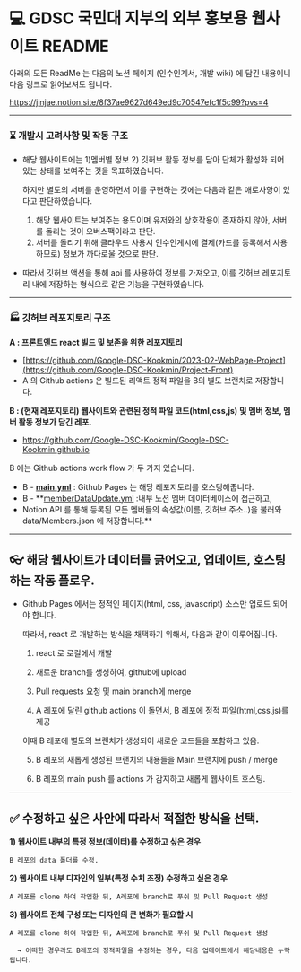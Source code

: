 # 💻 GDSC 국민대 지부의 외부 홍보용 웹사이트 README

아래의 모든 ReadMe 는 다음의 노션 페이지 (인수인계서, 개발 wiki) 에 담긴 내용이니 다음 링크로 읽어보셔도 됩니다.

https://jinjae.notion.site/8f37ae9627d649ed9c70547efc1f5c99?pvs=4

-----

### ⌛️ 개발시 고려사항 및 작동 구조

* 해당 웹사이트에는 1)멤버별 정보 2) 깃허브 활동 정보를 담아 단체가 활성화 되어 있는 상태를 보여주는 것을 목표하였습니다.

  하지만 별도의 서버를 운영하면서 이를 구현하는 것에는 다음과 같은 애로사항이 있다고 판단하였습니다.

  1) 해당 웹사이트는 보여주는 용도이며 유저와의 상호작용이 존재하지 않아, 서버를 돌리는 것이 오버스팩이라고 판단.
  2) 서버를 돌리기 위해 클라우드 사용시 인수인계시에 결제(카드를 등록해서 사용하므로) 정보가 까다로울 것으로 판단.
   
* 따라서 깃허브 액션을 통해 api 를 사용하여 정보를 가져오고, 이를 깃허브 레포지토리 내에 저장하는 형식으로 같은 기능을 구현하였습니다.

-----

### 🏭 깃허브 레포지토리 구조

**A : 프론트엔드 react 빌드 및 보존을 위한 레포지토리**

- [https://github.com/Google-DSC-Kookmin/2023-02-WebPage-Project](https://github.com/Google-DSC-Kookmin/Project-Front)
- A 의 Github actions 은 빌드된 리액트 정적 파일을 B의 별도 브랜치로 저장합니다.

**B : (현재 레포지토리) 웹사이트와 관련된 정적 파일 코드(html,css,js) 및 멤버 정보, 멤버 활동 정보가 담긴 레포.**

- https://github.com/Google-DSC-Kookmin/Google-DSC-Kookmin.github.io

B 에는 Github actions work flow 가 두 가지 있습니다.

- B - **[main.yml](https://github.com/Google-DSC-Kookmin/Google-DSC-Kookmin.github.io/blob/master/.github/workflows/main.yml)** :  Github Pages 는 해당 레포지토리를 호스팅해줍니다.
- B - **[memberDataUpdate.yml](https://github.com/Google-DSC-Kookmin/Google-DSC-Kookmin.github.io/blob/master/.github/workflows/memberDataUpdate.yml) :내부 노션 멤버 데이터베이스에 접근하고,
- Notion API 를 통해 등록된 모든 멤버들의 속성값(이름, 깃허브 주소..)을 불러와 data/Members.json 에 저장합니다.**


-----

## 👓 해당 웹사이트가 데이터를 긁어오고, 업데이트, 호스팅하는 작동 플로우.

- Github Pages 에서는 정적인 페이지(html, css, javascript) 소스만 업로드 되어야 합니다.
    
    따라서, react 로 개발하는 방식을 채택하기 위해서, 다음과 같이 이루어집니다.
    
    1) react 로 로컬에서 개발
    
    2) 새로운 branch를 생성하여, github에 upload
    
    3) Pull requests 요청 및 main branch에 merge
    
    4) A 레포에 달린 github actions 이 돌면서, B 레포에 정적 파일(html,css,js)를 제공
    
    이때 B 레포에 별도의 브랜치가 생성되어 새로운 코드들을 포함하고 있음.
    
    5) B 레포의 새롭게 생성된 브랜치의 내용들을 Main 브랜치에 push / merge
    
    6) B 레포의 main push 를 actions 가 감지하고 새롭게 웹사이트 호스팅.


-----

## ✅ 수정하고 싶은 사안에 따라서 적절한 방식을 선택.

  **1) 웹사이트 내부의 특정 정보(데이터)를 수정하고 싶은 경우**

    B 레포의 data 폴더를 수정.

  **2) 웹사이트 내부 디자인의 일부(특정 수치 조정) 수정하고 싶은 경우**

    A 레포를 clone 하여 작업한 뒤, A레포에 branch로 푸쉬 및 Pull Request 생성

  **3) 웹사이트 전체 구성 또는 디자인의 큰 변화가 필요할 시**

    A 레포를 clone 하여 작업한 뒤, A레포에 branch로 푸쉬 및 Pull Request 생성

      → 어떠한 경우라도 B레포의 정적파일을 수정하는 경우, 다음 업데이트에서 해당내용은 누락됩니다.

